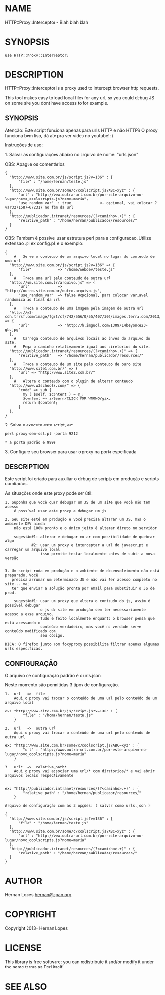 

# NAME

HTTP::Proxy::Interceptor - Blah blah blah

# SYNOPSIS

    use HTTP::Proxy::Interceptor;

# DESCRIPTION

HTTP::Proxy::Interceptor is a proxy used to intercept browser http requests.

This tool makes easy to load local files for any url, so you could debug JS on some site you dont have access to for example.

## SYNOPSIS

Atenção: Este script funciona apenas para urls HTTP e não HTTPS
O proxy funciona bem liso, dá até pra ver vídeo no youtube! :)

Instruções de uso:

1\. Salvar as configurações abaixo no arquivo de nome: "urls.json"
   

OBS: Apague os comentários

    {
      "http://www.site.com.br/js/script.js?v=136" : {
          "file" : "/home/hernan/teste.js"
      },
      "http://www.site.com.br/some/c/coolscript.js?ABC=xyz" : {
          "url" : "http://www.outra-url.com.br/por-este-arquivo-no-lugar/novo_coolscripts.js?nome=maria",
          "use_random_var"  : true             <- opcional, vai colocar ?var3271587=672317 no fim da url
      },
      "http://publicador.intranet/resources/(?<caminho>.+)" : {
          "relative_path" : "/home/hernan/publicador/resources/"
      }
    }

OBS: Tambem é possivel usar estrutura perl para a configuracao. Utilize extensao .pl ex config.pl, e o exemplo:

    {
        #   Serve o conteudo de um arquivo local no lugar do conteudo de uma url
      "http://www.site.com.br/js/script.js?v=136" => {
          "file"            => "/home/webdev/teste.js"
      },
        #   Troca uma url pelo conteudo de outra url
      "http://um.site.com.br/arquivo.js" => {
          "url"             => "http://outro.site.com.br/outro.arquivo.js",
          "use_random_var"  => false #opcional, para colocar variavel randomica ao final da url
      },
        #   Troca o conteudo de uma imagem pela imagem de outra url
      "http://p1-cdn.trrsf.com/image/fget/cf/742/556/0/55/407/305/images.terra.com/2013/09/04/italianomortebrasileirafacereprod.jpg" => {
          "url"             => "http://h.imguol.com/1309/14beyonce23-gb.jpg"
      },
        #   Carrega conteudo de arquivos locais ao inves do arquivo do site.
        #   Pega o caminho relativamente igual aos diretorios do site.
      "http://publicador.intranet/resources/(?<caminho>.+)" => {
          "relative_path"   => "/home/hernan/publicador/resources/"
      },
        #   Troca o conteudo de um site pelo conteudo de ouro site
      "http://www.site1.com.br/" => {
          "url" => "http://www.site2.com.br/"
      },
        #   Altera o conteudo com o plugin de alterar conteudo
      "http://www.w3schools.com/" => {
          "code" => sub {
            my ( $self, $content ) = @_;
            $content =~ s/Learn/CLICK FOR WRONG/gix;
            return $content;
          }
      },
    }

2\. Salve e execute este script, ex:

    perl proxy-sem-ssl.pl -porta 9212

    * a porta padrão é 9999

3\. Configure seu browser para usar o proxy na porta espeificada

## DESCRIPTION

Este script foi criado para auxiliar o debug de scripts em produção e scripts comitados.

As situações onde este proxy pode ser útil:

    1. Suponha que você quer debugar um JS de um site que você não tem acesso
        é possível usar este proxy e debugar um js

    2. Seu site esté em produção e você precisa alterar um JS, mas o ambiente DEV ainda 
        não está 100% pronto e o único jeito é alterar direto no servidor

        sugestão#1: alterar e debugar no ar com possibilidade de quebrar algo
                #2: usar um proxy e interceptar a url do javascript e carregar um arquivo local
                    isso permite testar localmente antes de subir a nova versão
    

    3. Um script roda em produção e o ambiente de desenvolvimento não está preparado. Você
       precisa arrumar um determinado JS e não vai ter acesso completo no site... vai 
       ter que enviar a solução pronta por email para substituir o JS de prod.

        sugestão#1: usar um proxy que altera o conteudo do js, assim é possível debugar
                    o js do site em produção sem ter necessariamente acesso a esse arquivo.
                    Tudo é feito localmente enquanto o browser pensa que está acessando o
                    conteúdo verdadeiro, mas você na verdade serve conteúdo modificado com 
                    seu código.

    DICA: O firefox junto com foxyproxy possibilita filtrar apenas algumas urls específicas.

## CONFIGURAÇÃO

O arquivo de configuração padrão é o urls.json 

Neste momento são permitidas 3 tipos de configuração.

    1.  url   =>  file
        Aqui o proxy vai trocar o conteúdo de uma url pelo conteúdo de um arquivo local

    ex: "http://www.site.com.br/js/script.js?v=136" : {
            "file" : "/home/hernan/teste.js"
        }

    2.  url   =>  outra url
        Aqui o proxy vai trocar o conteúdo de uma url pelo conteúdo de outra url

    ex: "http://www.site.com.br/some/c/coolscript.js?ABC=xyz" : {
            "url" : "http://www.outra-url.com.br/por-este-arquivo-no-lugar/novo_coolscripts.js?nome=maria"
        }

    3.  url*  =>  relative_path*
        Aqui o proxy vai associar uma url/* com diretorios/* e vai abrir arquivos locais respectivamente
      

    ex: "http://publicador.intranet/resources/(?<caminho>.+)" : {
            "relative_path" : "/home/hernan/publicador/resources/"
        }

    Arquivo de configuração com as 3 opções: ( salvar como urls.json )

    {
      "http://www.site.com.br/js/script.js?v=136" : {
          "file" : "/home/hernan/teste.js"
      },
      "http://www.site.com.br/some/c/coolscript.js?ABC=xyz" : {
          "url" : "http://www.outra-url.com.br/por-este-arquivo-no-lugar/novo_coolscripts.js?nome=maria"
      },
      "http://publicador.intranet/resources/(?<caminho>.+)" : {
          "relative_path" : "/home/hernan/publicador/resources/"
      }
    }

# AUTHOR

Hernan Lopes <hernan@cpan.org>

# COPYRIGHT

Copyright 2013- Hernan Lopes

# LICENSE

This library is free software; you can redistribute it and/or modify
it under the same terms as Perl itself.

# SEE ALSO
